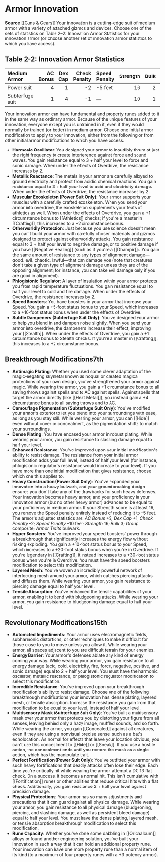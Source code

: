 ﻿---
id: '1'
name: Armor Innovation
rarity: Common
source: '[[DATABASE/source/Guns & Gears|Guns & Gears]]'
trait: null
type: Inventor Innovation

---
# Armor Innovation

**Source** [[Guns & Gears]]
Your innovation is a cutting-edge suit of medium armor with a variety of attached gizmos and devices. Choose one of the sets of statistics on Table 2–2: Innovation Armor Statistics for your innovation armor (or choose another set of innovation armor statistics to which you have access).

## Table 2-2: Innovation Armor Statistics

| Medium Armor    |   AC Bonus |   Dex Cap |   Check Penalty | Speed Penalty   |   Strength |   Bulk | Group     | Armor Traits   |
|:----------------|-----------:|----------:|----------------:|:----------------|-----------:|-------:|:----------|:---------------|
| Power suit      |          4 |         1 |              -2 | -5 feet         |         16 |      2 | composite | —              |
| Subterfuge suit |          1 |         4 |              -1 | —               |         10 |      1 | composite | —              |

Your innovation armor can have fundamental and property runes added to it in the same way as ordinary armor. Because of the unique features of your innovation, everyone except you is untrained in it, even if they would normally be trained (or better) in medium armor.
 Choose one initial armor modification to apply to your innovation, either from the following or from other initial armor modifications to which you have access.

* **Harmonic Oscillator**: You designed your armor to inaudibly thrum at just the right frequency to create interference against force and sound waves. You gain resistance equal to 3 + half your level to force and sonic damage. When under the effects of Overdrive, the resistance increases by 2.
* **Metallic Reactance**: The metals in your armor are carefully alloyed to ground electricity and protect from acidic chemical reactions. You gain resistance equal to 3 + half your level to acid and electricity damage. When under the effects of Overdrive, the resistance increases by 2.
* **Muscular Exoskeleton (Power Suit Only)**: Your armor supports your muscles with a carefully crafted exoskeleton. When you send your armor into overdrive, the exoskeleton supplements your feats of athletics as well. When under the effects of Overdrive, you gain a +1 circumstance bonus to [[Athletics]] checks; if you're a master in [[Crafting]], this increases to a +2 circumstance bonus.
* **Otherworldly Protection**: Just because you use science doesn't mean you can't build your armor with carefully chosen materials and gizmos designed to protect against otherworldly attacks. You gain resistance equal to 3 + half your level to negative damage, or to positive damage if you have [[Negative Healing]] (such as if you're a [[Dhampir]]). You gain the same amount of resistance to any types of alignment damage—good, evil, chaotic, lawful—that can damage you (note that creatures don't take a given type of alignment damage unless they are of the opposing alignment; for instance, you can take evil damage only if you are good in alignment).
* **Phlogistonic Regulator**: A layer of insulation within your armor protects you from rapid temperature fluctuations. You gain resistance equal to half your level to cold and fire damage. When under the effects of Overdrive, the resistance increases by 2.
* **Speed Boosters**: You have boosters in your armor that increase your Speed. You gain a +5-foot status bonus to your Speed, which increases to a +10-foot status bonus when under the effects of Overdrive.
* **Subtle Dampeners (Subterfuge Suit Only)**: You've designed your armor to help you blend in and dampen noise slightly. When you send your armor into overdrive, the dampeners increase their effect, improving your [[Stealth]]. When under the effects of Overdrive, you gain a +1 circumstance bonus to Stealth checks. If you're a master in [[Crafting]], this increases to a +2 circumstance bonus.

## Breakthrough Modifications<span class="item-type">7th</span>

* **Antimagic Plating**: Whether you used some clever adaptation of the magic-negating skymetal known as noqual or created magical protections of your own design, you've strengthened your armor against magic. While wearing the armor, you gain a +1 circumstance bonus to all saving throws against spells and to AC against spells. Against spells that target the armor directly (like [[Heat Metal]]), you instead gain a +4 circumstance bonus to all saving throws and to AC.
* **Camouflage Pigmentation (Subterfuge Suit Only)**: You've modified your armor's exterior to let you blend into your surroundings with ease, as long as you stay still. While wearing your armor, you can [[Hide]] even without cover or concealment, as the pigmentation shifts to match your surroundings.
* **Dense Plating**: You have encased your armor in robust plating. While wearing your armor, you gain resistance to slashing damage equal to half your level.
* **Enhanced Resistance**: You've improved upon your initial modification's ability to resist damage. The resistance from your initial armor modification adds your full level, instead of half your level (for instance, phlogistonic regulator's resistance would increase to your level). If you have more than one initial modification that gives resistance, choose which one this applies to.
* **Heavy Construction (Power Suit Only)**: You've expanded your innovation into a heavy bulwark, and your groundbreaking design ensures you don't take any of the drawbacks for such heavy defenses. Your innovation becomes heavy armor, and your proficiency in your innovation armor (but no other heavy armor) advances to be equal to your proficiency in medium armor. If your Strength score is at least 16, you remove the Speed penalty entirely instead of reducing it to –5 feet. The armor's adjusted statistics are: _AC Bonus_ +5; _Dex Cap_ +1; _Check Penalty_ –2; _Speed Penalty_ –10 feet; _Strength_ 16; _Bulk_ 3; _Group_ composite; _Armor Traits_ bulwark.
* **Hyper Boosters**: You've improved your speed boosters' power through a breakthrough that significantly increases the energy flow without risking exploding. You gain a +10-foot status bonus to your Speed, which increases to a +20-foot status bonus when you're in Overdrive. If you're legendary in [[Crafting]], it instead increases to a +30-foot status bonus when you're in Overdrive. You must have the speed boosters modification to select this modification.
* **Layered Mesh**: You've woven an incredibly powerful network of interlocking mesh around your armor, which catches piercing attacks and diffuses them. While wearing your armor, you gain resistance to piercing damage equal to half your level.
* **Tensile Absorption**: You've enhanced the tensile capabilities of your armor, enabling it to bend with bludgeoning attacks. While wearing your armor, you gain resistance to bludgeoning damage equal to half your level.

## Revolutionary Modifications<span class="item-type">15th</span>

* **Automated Impediments**: Your armor uses electromagnetic fields, subharmonic distortions, or other techniques to make it difficult for those close to you to move unless you allow it. While wearing your armor, all spaces adjacent to you are difficult terrain for your enemies.
* **Energy Barrier**: Your armor's defenses ablate any kind of energy coming your way. While wearing your armor, you gain resistance to all energy damage (acid, cold, electricity, fire, force, negative, positive, and sonic damage) equal to 2 + half your level. You must have the harmonic oscillator, metallic reactance, or phlogistonic regulator modification to select this modification.
* **Incredible Resistance**: You've improved upon your breakthrough modification's ability to resist damage. Choose one of the following breakthrough modifications your innovation has: dense plating, layered mesh, or tensile absorption. Increase the resistance you gain from that modification to be equal to your level, instead of half your level.
* **Multisensory Mask (Subterfuge Suit Only)**: You've built a multisensory mask over your armor that protects you by distorting your figure from all senses, leaving behind only a hazy image, muffled sounds, and so forth. While wearing the armor, you gain [[Concealed]] against all creatures, even if they are using a nonvisual precise sense, such as a bat's echolocation. As normal for effects that leave your location obvious, you can't use this concealment to [[Hide]] or [[Sneak]]. If you use a hostile action, the concealment ends until you restore the mask as a single action, which has the manipulate trait.
* **Perfect Fortification (Power Suit Only)**: You've outfitted your armor with such heavy fortifications that deadly attacks often lose their edge. Each time you're critically hit while wearing the armor, attempt a DC 13 flat check. On a success, it becomes a normal hit. This isn't cumulative with [[Fortification]] runes or other abilities that reduce critical hits with a flat check. Additionally, you gain resistance 2 + half your level against precision damage.
* **Physical Protections**: Your armor has so many adjustments and precautions that it can guard against all physical damage. While wearing your armor, you gain resistance to all physical damage (bludgeoning, piercing, and slashing damage, as well as persistent bleed damage) equal to half your level. You must have the dense plating, layered mesh, or tensile absorption breakthrough modification to select this modification.
* **Rune Capacity**: Whether you've done some dabbling in [[Orichalcum]] alloys or found another engineering solution, you've built your innovation in such a way that it can hold an additional property rune. Your innovation can have one more property rune than a normal item of its kind (to a maximum of four property runes with a +3 potency armor).